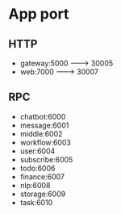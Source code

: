 # App port

## HTTP

- gateway:5000 ---> 30005
- web:7000 ---> 30007

## RPC

- chatbot:6000
- message:6001
- middle:6002
- workflow:6003
- user:6004
- subscribe:6005
- todo:6006
- finance:6007
- nlp:6008
- storage:6009
- task:6010
